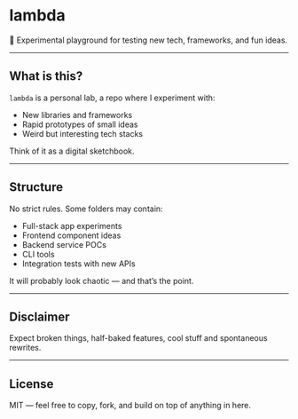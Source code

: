 # lambda

🚧 Experimental playground for testing new tech, frameworks, and fun ideas.

---

## What is this?

`lambda` is a personal lab, a repo where I experiment with:

- New libraries and frameworks
- Rapid prototypes of small ideas
- Weird but interesting tech stacks

Think of it as a digital sketchbook.

---

## Structure

No strict rules. Some folders may contain:
- Full-stack app experiments
- Frontend component ideas
- Backend service POCs
- CLI tools
- Integration tests with new APIs

It will probably look chaotic — and that’s the point.

---

## Disclaimer

Expect broken things, half-baked features, cool stuff and spontaneous rewrites.

---

## License

MIT — feel free to copy, fork, and build on top of anything in here.
